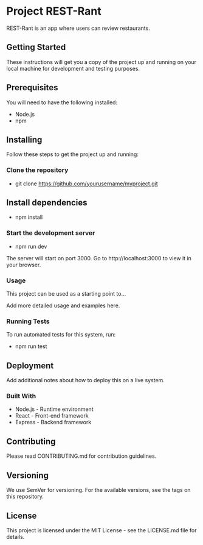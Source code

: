 # Project REST-Rant

REST-Rant is an app where users can review restaurants.

## Getting Started
These instructions will get you a copy of the project up and running on your local machine for development and testing purposes.

## Prerequisites
You will need to have the following installed:

- Node.js
- npm

## Installing
Follow these steps to get the project up and running:

### Clone the repository

- git clone https://github.com/yourusername/myproject.git



## Install dependencies

- npm install


### Start the development server

- npm run dev



The server will start on port 3000. Go to http://localhost:3000 to view it in your browser.

### Usage
This project can be used as a starting point to...

Add more detailed usage and examples here.

### Running Tests
To run automated tests for this system, run:

- npm run test



## Deployment
Add additional notes about how to deploy this on a live system.

### Built With
- Node.js - Runtime environment
- React - Front-end framework
- Express - Backend framework

## Contributing
Please read CONTRIBUTING.md for contribution guidelines.

## Versioning
We use SemVer for versioning. For the available versions, see the tags on this repository.

## License
This project is licensed under the MIT License - see the LICENSE.md file for details.

